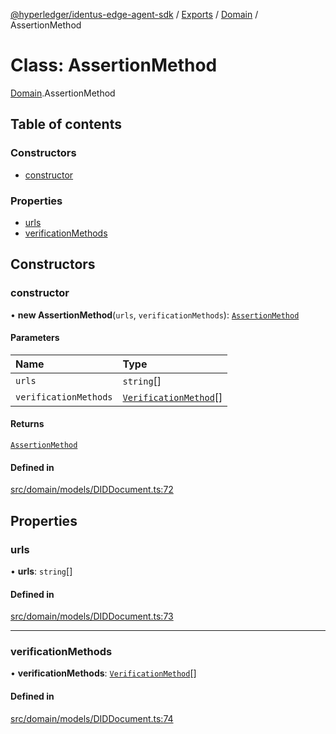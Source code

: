 [@hyperledger/identus-edge-agent-sdk](../README.md) / [Exports](../modules.md) / [Domain](../modules/Domain.md) / AssertionMethod

# Class: AssertionMethod

[Domain](../modules/Domain.md).AssertionMethod

## Table of contents

### Constructors

- [constructor](Domain.AssertionMethod.md#constructor)

### Properties

- [urls](Domain.AssertionMethod.md#urls)
- [verificationMethods](Domain.AssertionMethod.md#verificationmethods)

## Constructors

### constructor

• **new AssertionMethod**(`urls`, `verificationMethods`): [`AssertionMethod`](Domain.AssertionMethod.md)

#### Parameters

| Name | Type |
| :------ | :------ |
| `urls` | `string`[] |
| `verificationMethods` | [`VerificationMethod`](Domain.VerificationMethod.md)[] |

#### Returns

[`AssertionMethod`](Domain.AssertionMethod.md)

#### Defined in

[src/domain/models/DIDDocument.ts:72](https://github.com/hyperledger/identus-edge-agent-sdk-ts/blob/7eadfa3c5dda4c81079844b2a47014b3c9b03dac/src/domain/models/DIDDocument.ts#L72)

## Properties

### urls

• **urls**: `string`[]

#### Defined in

[src/domain/models/DIDDocument.ts:73](https://github.com/hyperledger/identus-edge-agent-sdk-ts/blob/7eadfa3c5dda4c81079844b2a47014b3c9b03dac/src/domain/models/DIDDocument.ts#L73)

___

### verificationMethods

• **verificationMethods**: [`VerificationMethod`](Domain.VerificationMethod.md)[]

#### Defined in

[src/domain/models/DIDDocument.ts:74](https://github.com/hyperledger/identus-edge-agent-sdk-ts/blob/7eadfa3c5dda4c81079844b2a47014b3c9b03dac/src/domain/models/DIDDocument.ts#L74)
